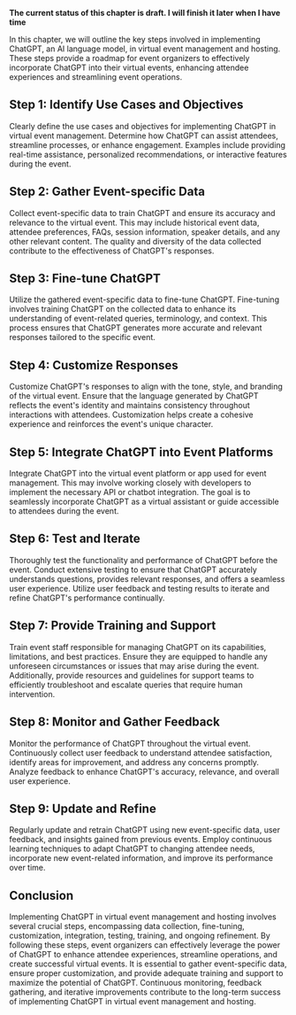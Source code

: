 **The current status of this chapter is draft. I will finish it later when I have time**

In this chapter, we will outline the key steps involved in implementing ChatGPT, an AI language model, in virtual event management and hosting. These steps provide a roadmap for event organizers to effectively incorporate ChatGPT into their virtual events, enhancing attendee experiences and streamlining event operations.

Step 1: Identify Use Cases and Objectives
-----------------------------------------

Clearly define the use cases and objectives for implementing ChatGPT in virtual event management. Determine how ChatGPT can assist attendees, streamline processes, or enhance engagement. Examples include providing real-time assistance, personalized recommendations, or interactive features during the event.

Step 2: Gather Event-specific Data
----------------------------------

Collect event-specific data to train ChatGPT and ensure its accuracy and relevance to the virtual event. This may include historical event data, attendee preferences, FAQs, session information, speaker details, and any other relevant content. The quality and diversity of the data collected contribute to the effectiveness of ChatGPT's responses.

Step 3: Fine-tune ChatGPT
-------------------------

Utilize the gathered event-specific data to fine-tune ChatGPT. Fine-tuning involves training ChatGPT on the collected data to enhance its understanding of event-related queries, terminology, and context. This process ensures that ChatGPT generates more accurate and relevant responses tailored to the specific event.

Step 4: Customize Responses
---------------------------

Customize ChatGPT's responses to align with the tone, style, and branding of the virtual event. Ensure that the language generated by ChatGPT reflects the event's identity and maintains consistency throughout interactions with attendees. Customization helps create a cohesive experience and reinforces the event's unique character.

Step 5: Integrate ChatGPT into Event Platforms
----------------------------------------------

Integrate ChatGPT into the virtual event platform or app used for event management. This may involve working closely with developers to implement the necessary API or chatbot integration. The goal is to seamlessly incorporate ChatGPT as a virtual assistant or guide accessible to attendees during the event.

Step 6: Test and Iterate
------------------------

Thoroughly test the functionality and performance of ChatGPT before the event. Conduct extensive testing to ensure that ChatGPT accurately understands questions, provides relevant responses, and offers a seamless user experience. Utilize user feedback and testing results to iterate and refine ChatGPT's performance continually.

Step 7: Provide Training and Support
------------------------------------

Train event staff responsible for managing ChatGPT on its capabilities, limitations, and best practices. Ensure they are equipped to handle any unforeseen circumstances or issues that may arise during the event. Additionally, provide resources and guidelines for support teams to efficiently troubleshoot and escalate queries that require human intervention.

Step 8: Monitor and Gather Feedback
-----------------------------------

Monitor the performance of ChatGPT throughout the virtual event. Continuously collect user feedback to understand attendee satisfaction, identify areas for improvement, and address any concerns promptly. Analyze feedback to enhance ChatGPT's accuracy, relevance, and overall user experience.

Step 9: Update and Refine
-------------------------

Regularly update and retrain ChatGPT using new event-specific data, user feedback, and insights gained from previous events. Employ continuous learning techniques to adapt ChatGPT to changing attendee needs, incorporate new event-related information, and improve its performance over time.

Conclusion
----------

Implementing ChatGPT in virtual event management and hosting involves several crucial steps, encompassing data collection, fine-tuning, customization, integration, testing, training, and ongoing refinement. By following these steps, event organizers can effectively leverage the power of ChatGPT to enhance attendee experiences, streamline operations, and create successful virtual events. It is essential to gather event-specific data, ensure proper customization, and provide adequate training and support to maximize the potential of ChatGPT. Continuous monitoring, feedback gathering, and iterative improvements contribute to the long-term success of implementing ChatGPT in virtual event management and hosting.
